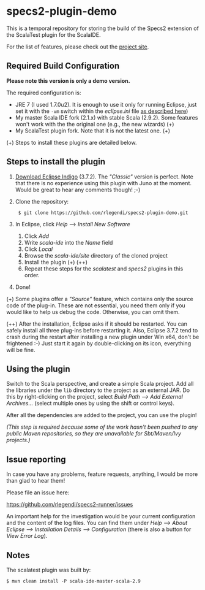 # specs2-plugin-demo #

This is a temporal repository for storing the build of the Specs2 extension of the ScalaTest plugin for the ScalaIDE.

For the list of features, please check out the [project site][projectSite].

## Required Build Configuration ##
**Please note this version is only a demo version.**

The required configuration is:

* JRE 7 (I used 1.7.0u2). It is enough to use it only for running Eclipse, just set it with the `-vm` switch within the *eclipse.ini* file [as described here][eclipseIni])
* My master Scala IDE fork (2.1.x) with stable Scala (2.9.2). Some features won't work with the the original one (e.g., the new wizards) (+)
* My ScalaTest plugin fork. Note that it is not the latest one. (+)

(+) Steps to install these plugins are detailed below.

## Steps to install the plugin ##

1. [Download Eclipse Indigo][IndigoDownload] (3.7.2). The *"Classic"* version is perfect.
   Note that there is no experience using this plugin with Juno at the moment. Would be great to hear any comments though! ;-)
1. Clone the repository:
   
		$ git clone https://github.com/rlegendi/specs2-plugin-demo.git
   
1. In Eclipse, click *Help* --> *Install New Software*
   1. Click *Add*
   1. Write *scala-ide* into the *Name* field
   1. Click *Local*
   1. Browse the *scala-ide/site* directory of the cloned project
   1. Install the plugin (+) (++)
   1. Repeat these steps for the *scalatest* and *specs2* plugins in this order.
1. Done!

(+) Some plugins offer a *"Source"* feature, which contains only the source code of the plug-in. These are not essential, you need them only if you would like to help us debug the code. Otherwise, you can omit them. 

(++) After the installation, Eclipse asks if it should be restarted. You can safely install all three plug-ins before restarting it. Also, Eclipse 3.7.2 tend to crash during the restart after installing a new plugin under Win x64, don't be frightened :-) Just start it again by double-clicking on its icon, everything will be fine.



## Using the plugin ##

Switch to the Scala perspective, and create a simple Scala project. Add all the libraries under the `lib` directory to the project as an external JAR. Do this by right-clicking on the project, select *Build Path --> Add External Archives...* (select multiple ones by using the shift or control keys).

After all the dependencies are added to the project, you can use the plugin!

*(This step is required because some of the work hasn't been pushed to any public Maven repositories, so they are unavailable for Sbt/Maven/Ivy projects.)*

## Issue reporting ##

In case you have any problems, feature requests, anything, I would be more than glad to hear them!

Please file an issue here:

https://github.com/rlegendi/specs2-runner/issues

An important help for the investigation would be your current configuration and the content of the log files. You can find them under *Help --> About Eclipse --> Installation Details --> Configuration* (there is also a button for *View Error Log*).

## Notes ##
The scalatest plugin was built by:

	$ mvn clean install -P scala-ide-master-scala-2.9

  [projectSite]:    http://rlegendi.github.com/specs2-runner/
  [eclipseIni]:     http://wiki.eclipse.org/Eclipse.ini#Specifying_the_JVM
  [IndigoDownload]: http://www.eclipse.org/downloads/packages/release/indigo/sr2

